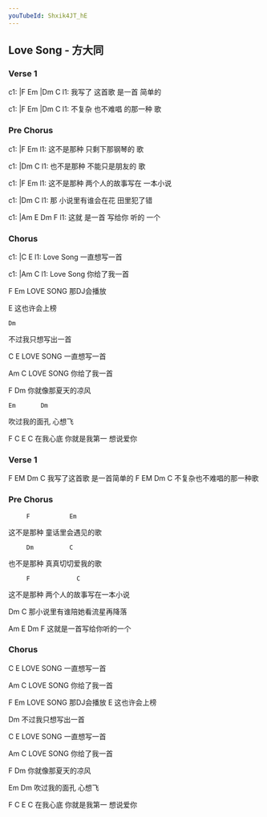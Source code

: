 ```yaml
---
youTubeId: Shxik4JT_hE
---
```


## Love Song - 方大同

### Verse 1

c1: |F       Em     |Dm       C
l1:   我写了 这首歌    是一首 简单的
 
c1: |F       Em      |Dm       C
l1:   不复杂 也不难唱 的那一种 歌
 
### Pre Chorus

c1:           |F              Em
l1: 这不是那种 只剩下那钢琴的 歌
 
c1:           |Dm             C
l1: 也不是那种 不能只是朋友的 歌
 
c1:           |F                Em
l1: 这不是那种 两个人的故事写在 一本小说
 
c1:   |Dm               C
l1: 那 小说里有谁会在花 田里犯了错
 
c1:     |Am     E      Dm   F
l1: 这就 是一首 写给你 听的 一个
 
### Chorus
 
c1: |C         E
l1:  Love Song 一直想写一首
 
c1: |Am        C
l1:  Love Song 你给了我一首
 
F         Em
LOVE SONG 那DJ会播放
 
E
这也许会上榜

    Dm
不过我只想写出一首
 
C         E
LOVE SONG 一直想写一首
 
Am        C
LOVE SONG 你给了我一首
 
F      Dm
你就像那夏天的凉风
 
    Em       Dm
吹过我的面孔 心想飞
 
F             C          E C
在我心底 你就是我第一       想说爱你
 
### Verse 1
 
 F     EM  Dm      C
我写了这首歌 是一首简单的
 F     EM  Dm     C
不复杂也不难唱的那一种歌
 
### Pre Chorus
         F           Em
这不是那种 童话里会遇见的歌
 
         Dm          C
也不是那种 真真切切爱我的歌
 
         F             C
这不是那种 两个人的故事写在一本小说
 
  Dm         C
那小说里有谁陪她看流星再降落
 
Am   E    Dm    F
这就是一首写给你听的一个

### Chorus
 
C          E
LOVE SONG 一直想写一首
 
Am         C
LOVE SONG 你给了我一首
 
F          Em
LOVE SONG 那DJ会播放
E
这也许会上榜
 
Dm
不过我只想写出一首
 
C         E
LOVE SONG 一直想写一首
 
Am        C
LOVE SONG 你给了我一首
 
F           Dm
你就像那夏天的凉风
 
Em           Dm
吹过我的面孔 心想飞
 
F               C        E C
在我心底 你就是我第一       想说爱你